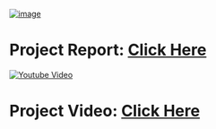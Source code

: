[![image](https://drive.google.com/uc?export=view&id=1eRXN7xDcKDx84W4zdfJzgwhmWAdOnzUm)](https://drive.google.com/drive/folders/1aXWhKVc_KgKp8JAtcHmHEMHylCFPcu14)

# Project Report: [Click Here](https://drive.google.com/drive/folders/1aXWhKVc_KgKp8JAtcHmHEMHylCFPcu14)

[![Youtube Video](https://img.youtube.com/vi/qrrXsjzIcg0/0.jpg)](https://youtu.be/qrrXsjzIcg0)

# Project Video: [Click Here](https://youtu.be/qrrXsjzIcg0)
